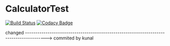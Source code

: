 # CalculatorTest
[![Build Status](https://travis-ci.com/joelmuppidi/CalculatorTest.svg?branch=master)](https://travis-ci.com/joelmuppidi/CalculatorTest)
[![Codacy Badge](https://api.codacy.com/project/badge/Grade/7681c3d5de3a4deb91a402e27af9e0db)](https://www.codacy.com/app/joelmuppidi/CalculatorTest?utm_source=github.com&amp;utm_medium=referral&amp;utm_content=joelmuppidi/CalculatorTest&amp;utm_campaign=Badge_Grade)



changed ---------------------------------------------------------------------------------------->
commited by kunal

